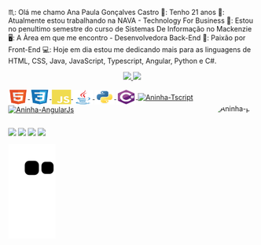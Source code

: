 ♏: Olá me chamo Ana Paula Gonçalves Castro
💙: Tenho 21 anos
💚: Atualmente estou trabalhando na NAVA - Technology For Business
💜: Estou no penultimo semestre do curso de Sistemas De Informação no Mackenzie
🖥: A Àrea em que me encontro - Desenvolvedora Back-End
💖: Paixão por Front-End
💻: Hoje em dia estou me dedicando mais para as linguagens de HTML, CSS, Java, JavaScript, Typescript, Angular, Python e C#.


<div align="center">
  <a href="https://github.com/AnaGCastro">
  <img height="180em" src="https://github-readme-stats.vercel.app/api?username=AnaGCastro&show_icons=true&theme=dracula&include_all_commits=true&count_private=true"/>
  <img height="180em" src="https://github-readme-stats.vercel.app/api/top-langs/?username=AnaGCastro&layout=compact&langs_count=7&theme=dracula"/>
</div>
  
  
  
  <div style="display: inline_block"><br>
  <img align="center" alt="Aninha-HTML" height="30" width="40" src="https://raw.githubusercontent.com/devicons/devicon/master/icons/html5/html5-original.svg">
  <img align="center" alt="Aninha-CSS" height="30" width="40" src="https://raw.githubusercontent.com/devicons/devicon/master/icons/css3/css3-original.svg">
  <img align="center" alt="Aninha-Js" height="30" width="40" src="https://raw.githubusercontent.com/devicons/devicon/master/icons/javascript/javascript-plain.svg">
  <img align="center" alt="Aninha-Java" height="30" width="40" src="https://raw.githubusercontent.com/devicons/devicon/master/icons/java/java-original.svg">
  <img align="center" alt="Aninha-Python" height="30" width="40" src="https://raw.githubusercontent.com/devicons/devicon/master/icons/python/python-original.svg">
  <img align="center" alt="Aninha-Csharp" height="30" width="40" src="https://raw.githubusercontent.com/devicons/devicon/master/icons/csharp/csharp-original.svg">
  <img align= "center" alt="Aninha-Tscript" height="30" width="40" src="https://cdn.jsdelivr.net/gh/devicons/devicon/icons/typescript/typescript-original.svg" />
  <img align= "center" alt="Aninha-AngularJs" height="30" width="40"  src="https://cdn.jsdelivr.net/gh/devicons/devicon/icons/angularjs/angularjs-original.svg" />
          

  <img align="right" alt="Aninha-pic" height="150" style="border-radius:50px;" src="https://share-cdn.picrew.me/shareImg/org/202203/338224_R9vZfg5I.png">
</div>
  
  ##
 
<div> 
  <a href="https://instagram.com/anagoncalves1111" target="_blank"><img src="https://img.shields.io/badge/-Instagram-%23E4405F?style=for-the-badge&logo=instagram&logoColor=white" target="_blank"></a>
 <a href="https://discord.gg/AninhaCastro#3045" target="_blank"><img src="https://img.shields.io/badge/Discord-7289DA?style=for-the-badge&logo=discord&logoColor=white" target="_blank"></a> 
  <a href = "mailto:anapj11@gmail.com"><img src="https://img.shields.io/badge/-Gmail-%23333?style=for-the-badge&logo=gmail&logoColor=white" target="_blank"></a>
  <a href="https://www.linkedin.com/in/ana-castro-531298183/"  target="_blank"><img src="https://img.shields.io/badge/-LinkedIn-%230077B5?style=for-the-badge&logo=linkedin&logoColor=white" target="_blank"></a> 
 
  ![Snake animation](https://github.com/AnaGCastro/AnaGCastro/blob/output/github-contribution-grid-snake.svg)
 
</div>

